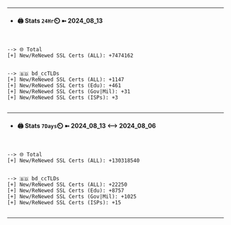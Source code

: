 

---
- #### 🖨️ **Stats** `24Hr`⏲️ ➼ 2024_08_13
```console


--> 🌐 Total
[+] New/ReNewed SSL Certs (ALL): +7474162


--> 🇧🇩 bd_ccTLDs
[+] New/ReNewed SSL Certs (ALL): +1147
[+] New/ReNewed SSL Certs (Edu): +461
[+] New/ReNewed SSL Certs (Gov|Mil): +31
[+] New/ReNewed SSL Certs (ISPs): +3


```

---
- #### 🖨️ **Stats** `7Days`⏲️ ➼ 2024_08_13 <--> 2024_08_06
```console


--> 🌐 Total
[+] New/ReNewed SSL Certs (ALL): +130318540


--> 🇧🇩 bd_ccTLDs
[+] New/ReNewed SSL Certs (ALL): +22250
[+] New/ReNewed SSL Certs (Edu): +8757
[+] New/ReNewed SSL Certs (Gov|Mil): +1025
[+] New/ReNewed SSL Certs (ISPs): +15


```

---

